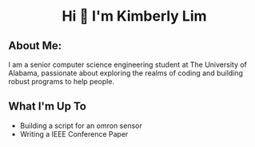 # <center> Hi 👋 I'm Kimberly Lim </center>

## About Me: 
I am a senior computer science engineering student at The University of Alabama, passionate about exploring the realms of coding and building robust programs to help people. 

## What I'm Up To
* Building a script for an omron sensor
* Writing a IEEE Conference Paper
